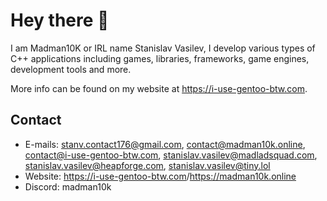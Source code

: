 # Hey there :wave: 
I am Madman10K or IRL name Stanislav Vasilev, I develop various types of C++ applications including games, libraries, frameworks, game engines, development tools and more.

More info can be found on my website at <https://i-use-gentoo-btw.com>.

## Contact
- E-mails: stanv.contact176@gmail.com, contact@madman10k.online, contact@i-use-gentoo-btw.com, stanislav.vasilev@madladsquad.com, stanislav.vasilev@heapforge.com, stanislav.vasilev@tiny.lol
- Website: <https://i-use-gentoo-btw.com>/<https://madman10k.online>
- Discord: madman10k
